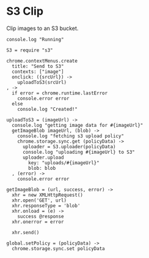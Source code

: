 S3 Clip
=======

Clip images to an S3 bucket.

    console.log "Running"

    S3 = require "s3"

    chrome.contextMenus.create
      title: "Send to S3"
      contexts: ["image"]
      onclick: ({srcUrl}) ->
        uploadToS3(srcUrl)
    , ->
      if error = chrome.runtime.lastError
        console.error error
      else
        console.log "Created!"

    uploadToS3 = (imageUrl) ->
      console.log "getting image data for #{imageUrl}"
      getImageBlob imageUrl, (blob) ->
        console.log "fetching s3 upload policy"
        chrome.storage.sync.get (policyData) ->
          uploader = S3.uploader(policyData)
          console.log "uploading #{imageUrl} to S3"
          uploader.upload
            key: "uploads/#{imageUrl}"
            blob: blob
      , (error) ->
        console.error error

    getImageBlob = (url, success, error) ->
      xhr = new XMLHttpRequest()
      xhr.open('GET', url)
      xhr.responseType = 'blob'
      xhr.onload = (e) ->
        success @response
      xhr.onerror = error

      xhr.send()

    global.setPolicy = (policyData) ->
      chrome.storage.sync.set policyData
